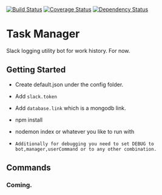 [![Build Status](https://travis-ci.org/HKK13/hello-bott.svg?branch=master)](https://travis-ci.org/HKK13/hello-bott)
[![Coverage Status](https://coveralls.io/repos/github/HKK13/hello-bott/badge.svg?branch=master)](https://coveralls.io/github/HKK13/hello-bott?branch=master)
[![Dependency Status](https://www.versioneye.com/user/projects/59a68ae30fb24f003f742c0c/badge.svg?style=flat-square)](https://www.versioneye.com/user/projects/59a68ae30fb24f003f742c0c)

# Task Manager

Slack logging utility bot for work history. For now.

## Getting Started

-  Create default.json under the config folder.
  -  Add `slack.token`
  -  Add `database.link` which is a mongodb link.

-  npm install
-  nodemon index or whatever you like to run with

-  `Additionally for debugging you need to set DEBUG to bot,manager,userCommand or to any other combination.`

## Commands

### Coming.
